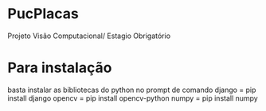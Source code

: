 # PucPlacas
Projeto Visão Computacional/ Estagio Obrigatório
# Para instalação
basta instalar as bibliotecas do python no prompt de comando
django = pip install django
opencv = pip install opencv-python
numpy = pip install numpy
